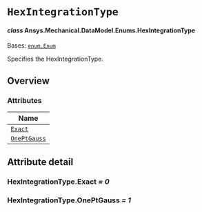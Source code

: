 # `HexIntegrationType`

<a id="ansys.mechanical.stubs.v242.Ansys.Mechanical.DataModel.Enums.HexIntegrationType"></a>

#### *class* Ansys.Mechanical.DataModel.Enums.HexIntegrationType

Bases: [`enum.Enum`](https://docs.python.org/3/library/enum.html#enum.Enum)

Specifies the HexIntegrationType.

<!-- !! processed by numpydoc !! -->

<a id="overview"></a>

## Overview

### Attributes

| Name |
| ------------------------------------------------ |
| [`Exact`](#HexIntegrationType.Exact) |
| [`OnePtGauss`](#HexIntegrationType.OnePtGauss) |

<a id="attribute-detail"></a>

## Attribute detail

<a id="HexIntegrationType.Exact"></a>

### HexIntegrationType.Exact *= 0*

<a id="HexIntegrationType.OnePtGauss"></a>

### HexIntegrationType.OnePtGauss *= 1*



